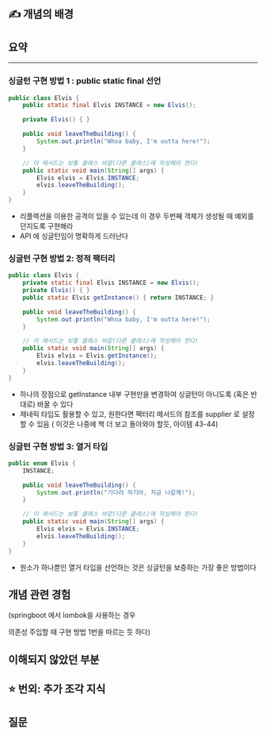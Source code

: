 ## ✍️ 개념의 배경

## 요약

---

### 싱글턴 구현 방법 1 : public static final 선언

```java
public class Elvis {
    public static final Elvis INSTANCE = new Elvis();

    private Elvis() { }

    public void leaveTheBuilding() {
        System.out.println("Whoa baby, I'm outta here!");
    }

    // 이 메서드는 보통 클래스 바깥(다른 클래스)에 작성해야 한다!
    public static void main(String[] args) {
        Elvis elvis = Elvis.INSTANCE;
        elvis.leaveTheBuilding();
    }
}
```

- 리플렉션을 이용한 공격이 있을 수 있는데 이 경우 두번째 객체가 생성될 때 예외를 던지도록 구현해라
- API 에 싱글턴임이 명확하게 드러난다

### 싱글턴 구현 방법 2: 정적 팩터리

```java
public class Elvis {
    private static final Elvis INSTANCE = new Elvis();
    private Elvis() { }
    public static Elvis getInstance() { return INSTANCE; }

    public void leaveTheBuilding() {
        System.out.println("Whoa baby, I'm outta here!");
    }

    // 이 메서드는 보통 클래스 바깥(다른 클래스)에 작성해야 한다!
    public static void main(String[] args) {
        Elvis elvis = Elvis.getInstance();
        elvis.leaveTheBuilding();
    }
}
```

- 하나의 장점으로 getInstance 내부 구현만을 변경하여 싱글턴이 아니도록 (혹은 반대로) 바꿀 수 있다
- 제네릭 타입도 활용할 수 있고, 원한다면 팩터리 메서드의 참조를 supplier 로 설정할 수 있음 ( 이것은 나중에 책 더 보고 돌아와야 할듯, 아이템 43-44)

### 싱글턴 구현 방법 3: 열거 타입

```java
public enum Elvis {
    INSTANCE;

    public void leaveTheBuilding() {
        System.out.println("기다려 자기야, 지금 나갈께!");
    }

    // 이 메서드는 보통 클래스 바깥(다른 클래스)에 작성해야 한다!
    public static void main(String[] args) {
        Elvis elvis = Elvis.INSTANCE;
        elvis.leaveTheBuilding();
    }
}
```

- 원소가 하나뿐인 열거 타입을 선언하는 것은 싱글턴을 보증하는 가장 좋은 방법이다

## 개념 관련 경험

(springboot 에서  lombok을 사용하는 경우

의존성 주입할 때  구현 방법 1번을 따르는 듯 하다)

## 이해되지 않았던 부분

## ⭐️ **번외: 추가 조각 지식**

## 질문